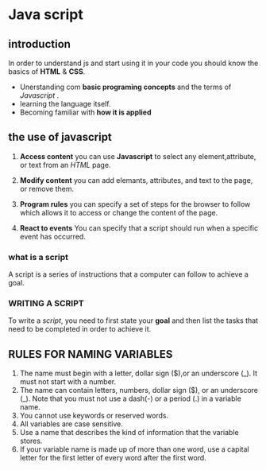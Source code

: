 # Java script

## introduction
   In order to understand js and start using it in your code you should know the basics of **HTML** & **CSS**.

   - Unerstanding com **basic programing concepts** and the terms of _Javascript_ .
   - learning the language itself.
   - Becoming familiar with **how it is  applied**

## the use of javascript

1. **Access content**
   you can use **Javascript** to select any element,attribute, or text from an _HTML_ page.
2. **Modify content** 
   you can add elemants, attributes, and text to the page, or remove them.  
3. **Program rules** 
   you can specify a set of steps for the browser to follow which allows it to access or change the content of the page.

4. **React to events**
    You can specify that a script should run
    when a specific event has occurred.

### what is a script
A script is a series of instructions that a
computer can follow to achieve a goal. 

### WRITING A SCRIPT

 To write a _script_, you need to first
state your **goal** and then list the
tasks that need to be completed in
order to achieve it. 
   
## RULES FOR NAMING VARIABLES 

1. The name must begin with
a letter, dollar sign ($),or an
underscore (_). It must not start
with a number. 
2. The name can contain letters,
numbers, dollar sign ($), or an
underscore (_). Note that you
must not use a dash(-) or a
period (.) in a variable name. 
3. You cannot use keywords or
reserved words.
4. All variables are case sensitive.
5. Use a name that describes the
kind of information that the
variable stores.
6. If your variable name is made
up of more than one word, use a
capital letter for the first letter of
every word after the first word. 
   
